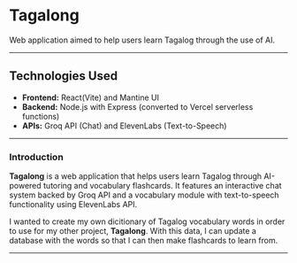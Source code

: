 # Tagalong

Web application aimed to help users learn Tagalog through the use of AI.

---

## Technologies Used
- **Frontend:** React(Vite) and Mantine UI
- **Backend:** Node.js with Express (converted to Vercel serverless functions)
- **APIs:** Groq API (Chat) and ElevenLabs (Text-to-Speech)

---

### Introduction
**Tagalong** is a web application that helps users learn Tagalog through AI-powered tutoring and vocabulary flashcards. It features an interactive chat system backed by Groq API and a vocabulary module with text-to-speech functionality using ElevenLabs API.

I wanted to create my own dicitionary of Tagalog vocabulary words in order to use for my other project, **Tagalong**. With this data, I can update a database with the words so that I can then make flashcards to learn from.

---